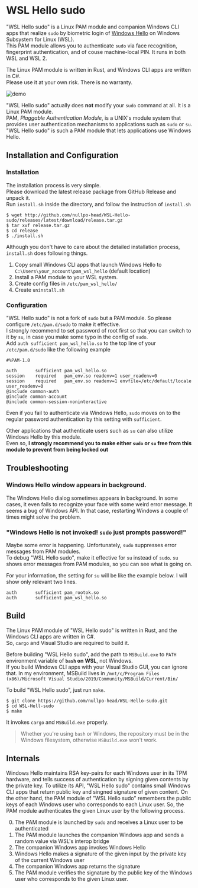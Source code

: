 # WSL Hello sudo

"WSL Hello sudo" is a Linux PAM module and companion Windows CLI apps that realize `sudo` by
biometric login of [Windows Hello](https://www.microsoft.com/en-us/windows/windows-hello) on Windows Subsystem for Linux (WSL).  
This PAM module allows you to authenticate `sudo` via face recognition, fingerprint authentication, and of couse machine-local PIN.
It runs in both WSL and WSL 2.

The Linux PAM module is written in Rust, and Windows CLI apps are written in C#.  
Please use it at your own risk. There is no warranty.

![demo](https://github.com/nullpo-head/WSL-Hello-sudo/blob/master/demo.gif)

"WSL Hello sudo" actually does __not__ modify your `sudo` command at all. It is a Linux PAM module.  
PAM, _Plaggable Authentication Module_, is a UNIX's module system that provides user authentication mechanisms to applications such as `sudo` or `su`. "WSL Hello sudo" is such a PAM module that lets applications use Windows Hello.

## Installation and Configuration

### Installation

The installation process is very simple.  
Please download the latest release package from GitHub Release and unpack it.  
Run `install.sh` inside the directory, and follow the instruction of `install.sh`

```ShellSession
$ wget http://github.com/nullpo-head/WSL-Hello-sudo/releases/latest/download/release.tar.gz
$ tar xvf release.tar.gz
$ cd release
$ ./install.sh
```

Although you don't have to care about the detailed installation process,  
`install.sh` does following things.

1. Copy small Windows CLI apps that launch Windows Hello to `C:\Users\your_account\pam_wsl_hello` (default location)  
2. Install a PAM module to your WSL system.
3. Create config files in `/etc/pam_wsl_hello/`
4. Create `uninstall.sh`

### Configuration

"WSL Hello sudo" is not a fork of `sudo` but a PAM module. So please configure `/etc/pam.d/sudo` to make it effective.  
I strongly recommend to set password of root first so that you can switch to it by `su`, in case you make some typo in the config of `sudo`.  
Add `auth sufficient pam_wsl_hello.so` to the top line of your `/etc/pam.d/sudo` like the following example  

```
#%PAM-1.0

auth       sufficient pam_wsl_hello.so
session    required   pam_env.so readenv=1 user_readenv=0
session    required   pam_env.so readenv=1 envfile=/etc/default/locale user_readenv=0
@include common-auth
@include common-account
@include common-session-noninteractive
```
Even if you fail to authenticate via Windows Hello, `sudo` moves on to the regular password authentication by this setting with `sufficient`.  

Other applications that authenticate users such as `su` can also utilize Windows Hello by this module.  
Even so, __I strongly recommend you to make either `sudo` or `su` free from this module to prevent from being locked out__

## Troubleshooting

### Windows Hello window appears in background.

The Windows Hello dialog sometimes appears in background.
In some cases, it even fails to recognize your face with some weird error message.
It seems a bug of Windows API. In that case, restarting Windows a couple of times might solve the problem.

### "Windows Hello is not invoked! `sudo` just prompts password!"

Maybe some error is happening. Unfortunately, `sudo` suppresses error messages from PAM modules.  
To debug "WSL Hello sudo", make it effective for `su` instead of `sudo`. `su` shows error messages from PAM modules,
so you can see what is going on.

For your information, the setting for `su` will be like the example below.
I will show only relevant two lines.
```
auth       sufficient pam_rootok.so
auth       sufficient pam_wsl_hello.so  
```

## Build

The Linux PAM module of "WSL Hello sudo" is written in Rust, and the Windows CLI apps are written in C#.  
So, `cargo` and Visual Studio are required to build it.

Before building "WSL Hello sudo", add the path to `MSBuild.exe` to `PATH` environment variable of __`bash` on WSL__, not Windows.  
If you build Windows CLI apps with your Visual Studio GUI, you can ignore that.
In my environment, MSBuild lives in `/mnt/c/Program Files (x86)/Microsoft Visual Studio/2019/Community/MSBuild/Current/Bin/`

To build "WSL Hello sudo", just run `make`.

```ShellSession
$ git clone https://github.com/nullpo-head/WSL-Hello-sudo.git
$ cd WSL-Hell-sudo
$ make
```
It invokes `cargo` and `MSBuild.exe` properly.

> Whether you're using `bash` or Windows, the repository must be in the Windows filesystem, otherwise `MSBuild.exe` won't work.

## Internals

Windows Hello maintains RSA key-pairs for each Windows user in its TPM hardware, and tells success of authentication by signing given contents by the private key.
To utilize its API, "WSL Hello sudo" contains small Windows CLI apps that return public key and singned signature of given content.
On the other hand, the PAM module of "WSL Hello sudo" remembers the public keys of each Windows user who corresponds to each Linux user.
So, the PAM module authenticates the given Linux user by the following process.

0. The PAM module is launched by `sudo` and receives a Linux user to be authenticated
1. The PAM module launches the companion Windows app and sends a random value via WSL's interop bridge
2. The companion Windows app invokes Windows Hello
3. Windows Hello makes a signature of the given input by the private key of the current Windows user
4. The companion Windows app returns the signature
5. The PAM module verifies the signature by the public key of the Windows user who corresponds to the given Linux user.

